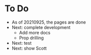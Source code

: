 # To Do

- As of 20210925, the pages are done
- Next: complete development
    - Add more docs
    - Prop drilling
- Next: test
- Next: show Scott
